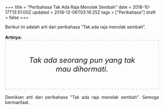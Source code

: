 +++
title = "Peribahasa Tak Ada Raja Menolak Sembah"
date = 2018-10-17T13:51:00Z
updated = 2018-12-06T03:16:25Z
tags = ["Peribahasa"]
draft = false
+++

<div dir="ltr" style="text-align: left;" trbidi="on"><div style="text-align: justify;">Berikut ini adalah arti dari peribahasa “Tak ada raja menolak sembah”.</div><br /><div style="text-align: justify;"><b>Artinya:</b></div><div style="border: 2px dashed #ddd; font-size: 24px; height: auto; margin: 0 auto; padding: 50px; text-align: center; width: auto;"><i>Tak ada seorang pun yang tak mau dihormati.</i></div><div style="text-align: justify;"><br /></div><div style="text-align: justify;">Demikian arti dari peribahasa "Tak ada raja menolak sembah". Semoga bermanfaat.</div></div>
